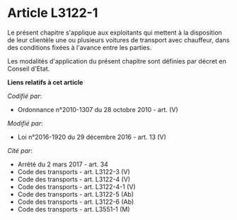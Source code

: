 # Article L3122-1

Le présent chapitre s'applique aux exploitants qui mettent à la disposition de leur clientèle une ou plusieurs voitures de
transport avec chauffeur, dans des conditions fixées à l'avance entre les parties. 

Les modalités d'application du présent chapitre sont définies par décret en Conseil d'Etat.

**Liens relatifs à cet article**

_Codifié par_:

  - Ordonnance n°2010-1307 du 28 octobre 2010 - art. (V)

_Modifié par_:

  - Loi n°2016-1920 du 29 décembre 2016 - art. 13 (V)

_Cité par_:

  - Arrêté du 2 mars 2017 - art. 34
  - Code des transports - art. L3122-3 (V)
  - Code des transports - art. L3122-4 (V)
  - Code des transports - art. L3122-4-1 (V)
  - Code des transports - art. L3122-5 (Ab)
  - Code des transports - art. L3122-6 (Ab)
  - Code des transports - art. L3551-1 (M)
